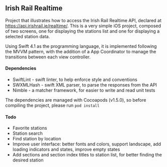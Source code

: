 ## Irish Rail Realtime

Project that illustrates how to access the Irish Rail Realtime API, declared at https://api.irishrail.ie/realtime/. This is a very simple iOS project, composed of two screens, one for displaying the stations list and one for displaying a selected station data.

Using Swift 4.1 as the programming language, it is implemented following the MVVM pattern, with the addition of a App Coordinator to manage the transitions between each view controller. 

#### Dependencies

- SwiftLint - swift linter, to help enforce style and conventions
- SWXMLHash - swift XML parser, to parse the responses from the API
- Nimble - a matcher framework, for easier to write and read unit tests

The dependencies are managed with Cocoapods (v1.5.0), so before compiling the project, please run `pod install`

#### Todo
- Favorite stations
- Station search
- Find station by location
- Improve user interface: better fonts and colors, support landscape, add loading indicators and states, improve empty states
- Add sections and section index titles to station list, for better finding the desired station
